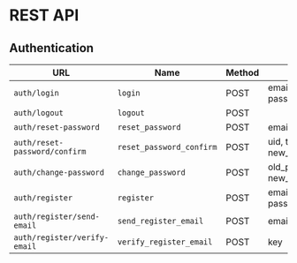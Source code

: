 # REST API
## Authentication
| URL                           | Name                     | Method | Form                       |
|-------------------------------|--------------------------|--------|----------------------------|
| `auth/login`                  | `login`                  | POST   | email, password            |
| `auth/logout`                 | `logout`                 | POST   |                            |
| `auth/reset-password`         | `reset_password`         | POST   | email                      |
| `auth/reset-password/confirm` | `reset_password_confirm` | POST   | uid, token, new_password   |
| `auth/change-password`        | `change_password`        | POST   | old_password, new_password |
| `auth/register`               | `register`               | POST   | email, password            |
| `auth/register/send-email`    | `send_register_email`    | POST   | email                      |
| `auth/register/verify-email`  | `verify_register_email`  | POST   | key                        |
